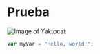 # Prueba
![Image of Yaktocat](https://octodex.github.com/images/yaktocat.png) 
``` javascript
var myVar = "Hello, world!";
```
